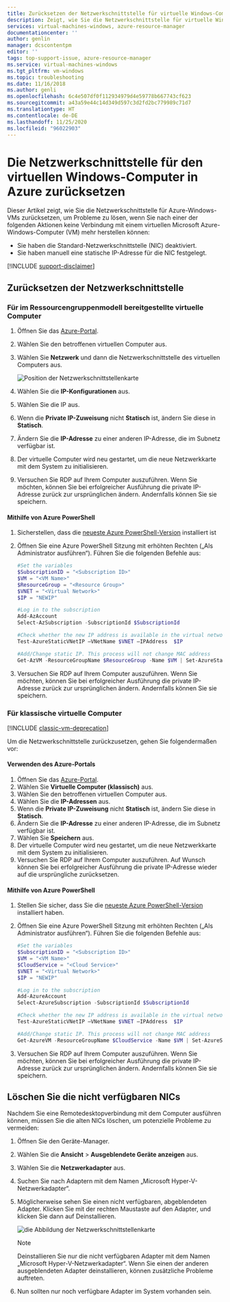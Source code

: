 ```yaml
---
title: Zurücksetzen der Netzwerkschnittstelle für virtuelle Windows-Computer in Azure | Microsoft-Dokumentation
description: Zeigt, wie Sie die Netzwerkschnittstelle für virtuelle Windows-Computer in Azure zurücksetzen
services: virtual-machines-windows, azure-resource-manager
documentationcenter: ''
author: genlin
manager: dcscontentpm
editor: ''
tags: top-support-issue, azure-resource-manager
ms.service: virtual-machines-windows
ms.tgt_pltfrm: vm-windows
ms.topic: troubleshooting
ms.date: 11/16/2018
ms.author: genli
ms.openlocfilehash: 6c4e507df0f112934979d4e59778b667743cf623
ms.sourcegitcommit: a43a59e44c14d349d597c3d2fd2bc779989c71d7
ms.translationtype: HT
ms.contentlocale: de-DE
ms.lasthandoff: 11/25/2020
ms.locfileid: "96022903"
---
```

# <a name="how-to-reset-network-interface-for-azure-windows-vm"></a>Die Netzwerkschnittstelle für den virtuellen Windows-Computer in Azure zurücksetzen 

Dieser Artikel zeigt, wie Sie die Netzwerkschnittstelle für Azure-Windows-VMs zurücksetzen, um Probleme zu lösen, wenn Sie nach einer der folgenden Aktionen keine Verbindung mit einem virtuellen Microsoft Azure-Windows-Computer (VM) mehr herstellen können:

* Sie haben die Standard-Netzwerkschnittstelle (NIC) deaktiviert. 
* Sie haben manuell eine statische IP-Adresse für die NIC festgelegt. 

[!INCLUDE [support-disclaimer](../../../includes/support-disclaimer.md)]

## <a name="reset-network-interface"></a>Zurücksetzen der Netzwerkschnittstelle

### <a name="for-vms-deployed-in-resource-group-model"></a>Für im Ressourcengruppenmodell bereitgestellte virtuelle Computer

1.  Öffnen Sie das [Azure-Portal](https://ms.portal.azure.com).
2.  Wählen Sie den betroffenen virtuellen Computer aus.
3.  Wählen Sie **Netzwerk** und dann die Netzwerkschnittstelle des virtuellen Computers aus.

    ![Position der Netzwerkschnittstellenkarte](./media/reset-network-interface/select-network-interface-vm.png)
    
4.  Wählen Sie die **IP-Konfigurationen** aus.
5.  Wählen Sie die IP aus. 
6.  Wenn die **Private IP-Zuweisung** nicht **Statisch** ist, ändern Sie diese in **Statisch**.
7.  Ändern Sie die **IP-Adresse** zu einer anderen IP-Adresse, die im Subnetz verfügbar ist.
8. Der virtuelle Computer wird neu gestartet, um die neue Netzwerkkarte mit dem System zu initialisieren.
9.  Versuchen Sie RDP auf Ihrem Computer auszuführen. Wenn Sie möchten, können Sie bei erfolgreicher Ausführung die private IP-Adresse zurück zur ursprünglichen ändern. Andernfalls können Sie sie speichern. 

#### <a name="use-azure-powershell"></a>Mithilfe von Azure PowerShell

1. Sicherstellen, dass die [neueste Azure PowerShell-Version](/powershell/azure/) installiert ist
2. Öffnen Sie eine Azure PowerShell Sitzung mit erhöhten Rechten („Als Administrator ausführen“). Führen Sie die folgenden Befehle aus:

    ```powershell
    #Set the variables 
    $SubscriptionID = "<Subscription ID>"
    $VM = "<VM Name>"
    $ResourceGroup = "<Resource Group>"
    $VNET = "<Virtual Network>"
    $IP = "NEWIP"

    #Log in to the subscription 
    Add-AzAccount
    Select-AzSubscription -SubscriptionId $SubscriptionId 
    
    #Check whether the new IP address is available in the virtual network.
    Test-AzureStaticVNetIP –VNetName $VNET –IPAddress  $IP

    #Add/Change static IP. This process will not change MAC address
    Get-AzVM -ResourceGroupName $ResourceGroup -Name $VM | Set-AzureStaticVNetIP -IPAddress $IP | Update-AzVM
    ```
3. Versuchen Sie RDP auf Ihrem Computer auszuführen.  Wenn Sie möchten, können Sie bei erfolgreicher Ausführung die private IP-Adresse zurück zur ursprünglichen ändern. Andernfalls können Sie sie speichern.

### <a name="for-classic-vms"></a>Für klassische virtuelle Computer

[!INCLUDE [classic-vm-deprecation](../../../includes/classic-vm-deprecation.md)]

Um die Netzwerkschnittstelle zurückzusetzen, gehen Sie folgendermaßen vor:

#### <a name="use-azure-portal"></a>Verwenden des Azure-Portals

1.  Öffnen Sie das [Azure-Portal]( https://ms.portal.azure.com).
2.  Wählen Sie **Virtuelle Computer (klassisch)** aus.
3.  Wählen Sie den betroffenen virtuellen Computer aus.
4.  Wählen Sie die **IP-Adressen** aus.
5.  Wenn die **Private IP-Zuweisung** nicht **Statisch** ist, ändern Sie diese in **Statisch**.
6.  Ändern Sie die **IP-Adresse** zu einer anderen IP-Adresse, die im Subnetz verfügbar ist.
7.  Wählen Sie **Speichern** aus.
8.  Der virtuelle Computer wird neu gestartet, um die neue Netzwerkkarte mit dem System zu initialisieren.
9.  Versuchen Sie RDP auf Ihrem Computer auszuführen. Auf Wunsch können Sie bei erfolgreicher Ausführung die private IP-Adresse wieder auf die ursprüngliche zurücksetzen.  

#### <a name="use-azure-powershell"></a>Mithilfe von Azure PowerShell

1. Stellen Sie sicher, dass Sie die [neueste Azure PowerShell-Version](/powershell/azure/) installiert haben.
2. Öffnen Sie eine Azure PowerShell Sitzung mit erhöhten Rechten („Als Administrator ausführen“). Führen Sie die folgenden Befehle aus:

    ```powershell
    #Set the variables 
    $SubscriptionID = "<Subscription ID>"
    $VM = "<VM Name>"
    $CloudService = "<Cloud Service>"
    $VNET = "<Virtual Network>"
    $IP = "NEWIP"

    #Log in to the subscription 
    Add-AzureAccount
    Select-AzureSubscription -SubscriptionId $SubscriptionId 

    #Check whether the new IP address is available in the virtual network.
    Test-AzureStaticVNetIP –VNetName $VNET –IPAddress  $IP
    
    #Add/Change static IP. This process will not change MAC address
    Get-AzureVM -ResourceGroupName $CloudService -Name $VM | Set-AzureStaticVNetIP -IPAddress $IP |Update-AzureVM
    ```
3. Versuchen Sie RDP auf Ihrem Computer auszuführen. Wenn Sie möchten, können Sie bei erfolgreicher Ausführung die private IP-Adresse zurück zur ursprünglichen ändern. Andernfalls können Sie sie speichern. 

## <a name="delete-the-unavailable-nics"></a>Löschen Sie die nicht verfügbaren NICs
Nachdem Sie eine Remotedesktopverbindung mit dem Computer ausführen können, müssen Sie die alten NICs löschen, um potenzielle Probleme zu vermeiden:

1.  Öffnen Sie den Geräte-Manager.
2.  Wählen Sie die **Ansicht** > **Ausgeblendete Geräte anzeigen** aus.
3.  Wählen Sie die **Netzwerkadapter** aus. 
4.  Suchen Sie nach Adaptern mit dem Namen „Microsoft Hyper-V-Netzwerkadapter“.
5.  Möglicherweise sehen Sie einen nicht verfügbaren, abgeblendeten Adapter. Klicken Sie mit der rechten Maustaste auf den Adapter, und klicken Sie dann auf Deinstallieren.

    ![die Abbildung der Netzwerkschnittstellenkarte](media/reset-network-interface/nicpage.png)

    > [!NOTE]
    > Deinstallieren Sie nur die nicht verfügbaren Adapter mit dem Namen „Microsoft Hyper-V-Netzwerkadapter“. Wenn Sie einen der anderen ausgeblendeten Adapter deinstallieren, können zusätzliche Probleme auftreten.
    >
    >

6.  Nun sollten nur noch verfügbare Adapter im System vorhanden sein.
